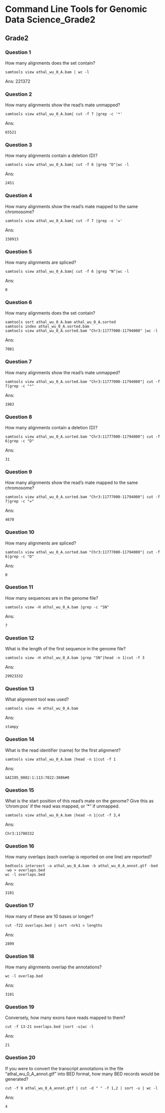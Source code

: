 # Command Line Tools for Genomic Data Science_Grade2
## Grade2

### Question 1
How many alignments does the set contain?
   
    samtools view athal_wu_0_A.bam | wc -l
Ans:
    221372
### Question 2
How many alignments show the read’s mate unmapped?
   
    samtools view athal_wu_0_A.bam| cut -f 7 |grep -c '*'
Ans:

    65521
### Question 3
How many alignments contain a deletion (D)?

    samtools view athal_wu_0_A.bam| cut -f 6 |grep "D"|wc -l
Ans:
    
    2451

### Question 4
How many alignments show the read’s mate mapped to the same chromosome?

    samtools view athal_wu_0_A.bam| cut -f 7 |grep -c '='
Ans:
    
    150913

### Question 5
How many alignments are spliced?

    samtools view athal_wu_0_A.bam| cut -f 6 |grep "N"|wc -l
Ans:

    0

### Question 6
How many alignments does the set contain?

    samtools sort athal_wu_0_A.bam athal_wu_0_A.sorted
    samtools index athal_wu_0_A.sorted.bam
    samtools view athal_wu_0_A.sorted.bam "Chr3:11777000-11794000" |wc -l

Ans:
    
    7081

### Question 7
How many alignments show the read’s mate unmapped?

    samtools view athal_wu_0_A.sorted.bam "Chr3:11777000-11794000"| cut -f 7|grep -c "*"
Ans:

    1983
### Question 8
How many alignments contain a deletion (D)?
    
    samtools view athal_wu_0_A.sorted.bam "Chr3:11777000-11794000"| cut -f 6|grep -c "D"
Ans:
    
    31

### Question 9
How many alignments show the read’s mate mapped to the same chromosome?

    samtools view athal_wu_0_A.sorted.bam "Chr3:11777000-11794000"| cut -f 7|grep -c "="

Ans:

    4670
    
### Question 10
How many alignments are spliced?

    samtools view athal_wu_0_A.sorted.bam "Chr3:11777000-11794000"| cut -f 6|grep -c "D"
Ans:

    0
### Question 11
How many sequences are in the genome file?

    samtools view -H athal_wu_0_A.bam |grep -c "SN"
Ans:

    7
    
### Question 12
What is the length of the first sequence in the genome file?

    samtools view -H athal_wu_0_A.bam |grep "SN"|head -n 1|cut -f 3
Ans:

    29923332

### Question 13
What alignment tool was used?
    
    samtools view -H athal_wu_0_A.bam
Ans:

    stampy
    

### Question 14
What is the read identifier (name) for the first alignment?

    samtools view athal_wu_0_A.bam |head -n 1|cut -f 1
Ans:
    
    GAII05_0002:1:113:7822:3886#0

### Question 15
What is the start position of this read’s mate on the genome? Give this as ‘chrom:pos’ if the read was mapped, or ‘*” if unmapped.

    samtools view athal_wu_0_A.bam |head -n 1|cut -f 3,4
Ans:

    Chr3:11700332

### Question 16
How many overlaps (each overlap is reported on one line) are reported?

    bedtools intersect -a athal_wu_0_A.bam -b athal_wu_0_A_annot.gtf -bed -wo > overlaps.bed
    wc -l overlaps.bed

Ans:

    3101

### Question 17
How many of these are 10 bases or longer?

    cut -f22 overlaps.bed | sort -nrk1 > lengths
Ans:

    2899
    
### Question 18
How many alignments overlap the annotations?

    wc -l overlap.bed
Ans:

    3101   

### Question 19
Conversely, how many exons have reads mapped to them?
    
    cut -f 13-21 overlaps.bed |sort -u|wc -l
Ans:

    21

### Question 20
If you were to convert the transcript annotations in the file “athal_wu_0_A_annot.gtf” into BED format, how many BED records would be generated?

    cut -f 9 athal_wu_0_A_annot.gtf | cut -d " " -f 1,2 | sort -u | wc -l
    
Ans:
   
    4